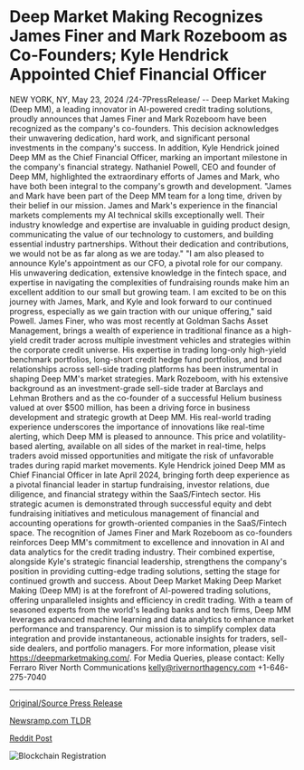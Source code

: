 # Deep Market Making Recognizes James Finer and Mark Rozeboom as Co-Founders; Kyle Hendrick Appointed Chief Financial Officer

NEW YORK, NY, May 23, 2024 /24-7PressRelease/ -- Deep Market Making (Deep MM), a leading innovator in AI-powered credit trading solutions, proudly announces that James Finer and Mark Rozeboom have been recognized as the company's co-founders. This decision acknowledges their unwavering dedication, hard work, and significant personal investments in the company's success. In addition, Kyle Hendrick joined Deep MM as the Chief Financial Officer, marking an important milestone in the company's financial strategy.   Nathaniel Powell, CEO and founder of Deep MM, highlighted the extraordinary efforts of James and Mark, who have both been integral to the company's growth and development. "James and Mark have been part of the Deep MM team for a long time, driven by their belief in our mission. James and Mark's experience in the financial markets complements my AI technical skills exceptionally well. Their industry knowledge and expertise are invaluable in guiding product design, communicating the value of our technology to customers, and building essential industry partnerships. Without their dedication and contributions, we would not be as far along as we are today."  "I am also pleased to announce Kyle's appointment as our CFO, a pivotal role for our company. His unwavering dedication, extensive knowledge in the fintech space, and expertise in navigating the complexities of fundraising rounds make him an excellent addition to our small but growing team. I am excited to be on this journey with James, Mark, and Kyle and look forward to our continued progress, especially as we gain traction with our unique offering," said Powell.  James Finer, who was most recently at Goldman Sachs Asset Management, brings a wealth of experience in traditional finance as a high-yield credit trader across multiple investment vehicles and strategies within the corporate credit universe. His expertise in trading long-only high-yield benchmark portfolios, long-short credit hedge fund portfolios, and broad relationships across sell-side trading platforms has been instrumental in shaping Deep MM's market strategies.  Mark Rozeboom, with his extensive background as an investment-grade sell-side trader at Barclays and Lehman Brothers and as the co-founder of a successful Helium business valued at over $500 million, has been a driving force in business development and strategic growth at Deep MM. His real-world trading experience underscores the importance of innovations like real-time alerting, which Deep MM is pleased to announce. This price and volatility-based alerting, available on all sides of the market in real-time, helps traders avoid missed opportunities and mitigate the risk of unfavorable trades during rapid market movements.  Kyle Hendrick joined Deep MM as Chief Financial Officer in late April 2024, bringing forth deep experience as a pivotal financial leader in startup fundraising, investor relations, due diligence, and financial strategy within the SaaS/Fintech sector. His strategic acumen is demonstrated through successful equity and debt fundraising initiatives and meticulous management of financial and accounting operations for growth-oriented companies in the SaaS/Fintech space.  The recognition of James Finer and Mark Rozeboom as co-founders reinforces Deep MM's commitment to excellence and innovation in AI and data analytics for the credit trading industry. Their combined expertise, alongside Kyle's strategic financial leadership, strengthens the company's position in providing cutting-edge trading solutions, setting the stage for continued growth and success.  About Deep Market Making Deep Market Making (Deep MM) is at the forefront of AI-powered trading solutions, offering unparalleled insights and efficiency in credit trading. With a team of seasoned experts from the world's leading banks and tech firms, Deep MM leverages advanced machine learning and data analytics to enhance market performance and transparency. Our mission is to simplify complex data integration and provide instantaneous, actionable insights for traders, sell-side dealers, and portfolio managers. For more information, please visit https://deepmarketmaking.com/.  For Media Queries, please contact: Kelly Ferraro River North Communications kelly@rivernorthagency.com +1-646-275-7040 

---

[Original/Source Press Release](https://www.24-7pressrelease.com/press-release/511089/deep-market-making-recognizes-james-finer-and-mark-rozeboom-as-co-founders-kyle-hendrick-appointed-chief-financial-officer)
                    

[Newsramp.com TLDR](None) 



[Reddit Post](https://www.reddit.com/r/Business_NewsRamp/comments/1cymth5/deep_market_making_recognizes_new_cofounders_and/) 



![Blockchain Registration](https://cdn.newsramp.app/24-7PressRelease/qrcode/245/23/irisocJY.webp)